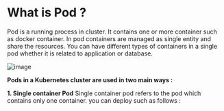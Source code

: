 # What is Pod ?

Pod is a running process in cluster. It contains one or more container such as docker container. In pod containers are managed as single entity and share the resources. You can have different types of containers in a single pod whether it is related to application or database.

![image](https://user-images.githubusercontent.com/69069614/182211103-440cabac-ebbd-4feb-80d2-36a485d16525.png)

**Pods in a Kubernetes cluster are used in two main ways :**

**1. Single container Pod**
Single container pod refers to the pod which contains only one container. you can deploy such as follows :


